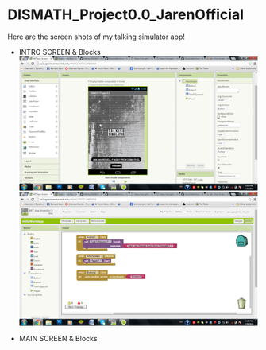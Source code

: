 # DISMATH_Project0.0_JarenOfficial

Here are the screen shots of my talking simulator app!

- INTRO SCREEN & Blocks
![Screen 1](https://raw.githubusercontent.com/JarenOfficial/DISMATH_Project0.0_JarenOfficial/master/screen.1.png)
![Block 1](https://raw.githubusercontent.com/JarenOfficial/DISMATH_Project0.0_JarenOfficial/master/block.1.png)

- MAIN SCREEN & Blocks
